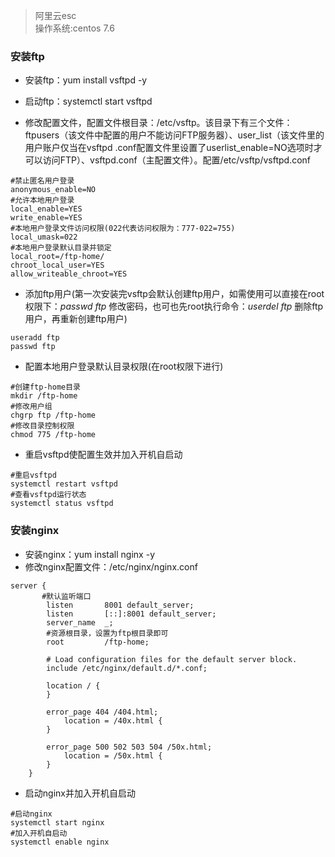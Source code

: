 > 阿里云esc  
> 操作系统:centos 7.6

### 安装ftp

* 安装ftp：yum install vsftpd -y

* 启动ftp：systemctl start vsftpd

* 修改配置文件，配置文件根目录：/etc/vsftp。该目录下有三个文件：ftpusers（该文件中配置的用户不能访问FTP服务器）、user_list（该文件里的用户账户仅当在vsftpd .conf配置文件里设置了userlist_enable=NO选项时才可以访问FTP）、vsftpd.conf（主配置文件）。配置/etc/vsftp/vsftpd.conf

```properties
#禁止匿名用户登录
anonymous_enable=NO
#允许本地用户登录
local_enable=YES
write_enable=YES
#本地用户登录文件访问权限(022代表访问权限为：777-022=755)
local_umask=022
#本地用户登录默认目录并锁定
local_root=/ftp-home/
chroot_local_user=YES
allow_writeable_chroot=YES
```

* 添加ftp用户(第一次安装完vsftp会默认创建ftp用户，如需使用可以直接在root权限下：*passwd ftp* 修改密码，也可也先root执行命令：*userdel ftp* 删除ftp用户，再重新创建ftp用户)

```shell
useradd ftp
passwd ftp
```

* 配置本地用户登录默认目录权限(在root权限下进行)

```
#创建ftp-home目录
mkdir /ftp-home
#修改用户组
chgrp ftp /ftp-home
#修改目录控制权限
chmod 775 /ftp-home
```

* 重启vsftpd使配置生效并加入开机自启动

```shell
#重启vsftpd
systemctl restart vsftpd
#查看vsftpd运行状态
systemctl status vsftpd
```

### 安装nginx

* 安装nginx：yum install nginx -y
* 修改nginx配置文件：/etc/nginx/nginx.conf

```
server {
	   #默认监听端口
        listen       8001 default_server;
        listen       [::]:8001 default_server;
        server_name  _;
        #资源根目录，设置为ftp根目录即可
        root         /ftp-home;

        # Load configuration files for the default server block.
        include /etc/nginx/default.d/*.conf;

        location / {
        }

        error_page 404 /404.html;
            location = /40x.html {
        }

        error_page 500 502 503 504 /50x.html;
            location = /50x.html {
        }
    }
```

* 启动nginx并加入开机自启动

```shell
#启动nginx
systemctl start nginx
#加入开机自启动
systemctl enable nginx
```